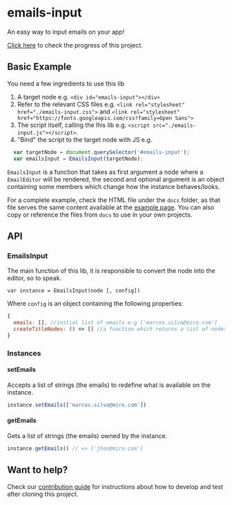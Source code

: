 # emails-input

An easy way to input emails on your app!

[Click here](https://miro.com/app/board/o9J_kp_qvfY=/) to check the progress of this project.

## Basic Example

You need a few ingredients to use this lib

1. A target node e.g. `<div id="emails-input"></div>`
1. Refer to the relevant CSS files e.g. `<link rel="stylesheet" href="./emails-input.css">` and `<link rel="stylesheet" href="https://fonts.googleapis.com/css?family=Open Sans">`
1. The script itself, calling the lhis lib e.g. `<script src="./emails-input.js"></script>`.
1. "Bind" the script to the target node with JS e.g.

```js
  var targetNode = document.querySelector('#emails-input');
  var emailsInput = EmailsInput(targetNode);
```

`EmailsInput` is a function that takes as first argument a node where a `EmailEditor` will be rendered, the second and optional argument is an object containing some members which change how the instance behaves/looks.

For a complete example, check the HTML file under the `docs` folder, as that file serves the same content available at the [example page](https://mvcds.github.io/emails-input/). You can also copy or reference the files from `docs` to use in your own projects.

## API

### EmailsInput

The main function of this lib, it is responsible to convert the node into the editor, so to speak.

`var instance = EmailsInput(node [, config])`

Where `config` is an object containing the following properties:

```js
{
  emails: [], //initial list of emails e.g ['marcos.silva@miro.com']
  createTitleNodes: () => [] //a function which returns a list of nodes to customize the title
}
```

### Instances

#### setEmails

Accepts a list of strings (the emails) to redefine what is available on the instance.

```js
instance.setEmails(['marcos.silva@miro.com'])
```
#### getEmails

Gets a list of strings (the emails) owned by the instance.

```js
instance.getEmails() // => ['jhon@miro.com']
```

## Want to help?

Check our [contribution guide](./CONTRIBUTING.md) for instructions about how to develop and test after cloning this project.
